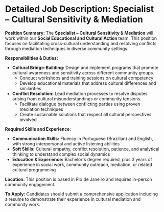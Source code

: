 # Detailed Job Description: Specialist – Cultural Sensitivity & Mediation

**Position Summary:**
The **Specialist – Cultural Sensitivity & Mediation** will work within our **Social Educational and Cultural Action** team. This position focuses on facilitating cross-cultural understanding and resolving conflicts through mediation techniques in diverse community settings.

**Responsibilities & Duties:**
- **Cultural Bridge-Building:** Design and implement programs that promote cultural awareness and sensitivity across different community groups.
  - Conduct workshops and training sessions on cultural competency
  - Develop educational materials that address cultural differences and similarities
- **Conflict Resolution:** Lead mediation processes to resolve disputes arising from cultural misunderstandings or community tensions.
  - Facilitate dialogue between conflicting parties using proven mediation techniques
  - Create sustainable solutions that respect all cultural perspectives involved

**Required Skills and Experience:**
- **Communication Skills:** Fluency in Portuguese (Brazilian) and English, with strong interpersonal and active listening abilities
- **Soft Skills:** Cultural empathy, conflict resolution, patience, and analytical thinking to understand complex social dynamics
- **Education & Experience:** Bachelor's degree required, plus 3 years of experience in social work, community outreach, mediation, or related cultural programming

**Location:**
This position is based in Rio de Janeiro and requires in-person community engagement.

**To Apply:**
Candidates should submit a comprehensive application including a resume to demonstrate their experience in cultural mediation and community work.